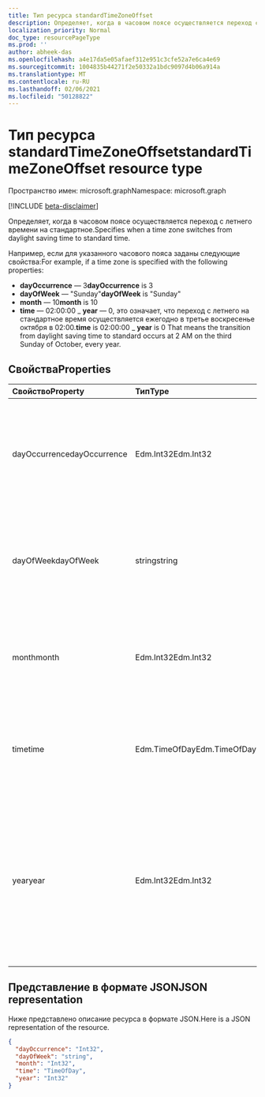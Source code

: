 ```yaml
---
title: Тип ресурса standardTimeZoneOffset
description: Определяет, когда в часовом поясе осуществляется переход с летнего времени на стандартное.
localization_priority: Normal
doc_type: resourcePageType
ms.prod: ''
author: abheek-das
ms.openlocfilehash: a4e17da5e05afaef312e951c3cfe52a7e6ca4e69
ms.sourcegitcommit: 1004835b44271f2e50332a1bdc9097d4b06a914a
ms.translationtype: MT
ms.contentlocale: ru-RU
ms.lasthandoff: 02/06/2021
ms.locfileid: "50128822"
---
```

# <a name="standardtimezoneoffset-resource-type"></a><span data-ttu-id="b6be0-103">Тип ресурса standardTimeZoneOffset</span><span class="sxs-lookup"><span data-stu-id="b6be0-103">standardTimeZoneOffset resource type</span></span>

<span data-ttu-id="b6be0-104">Пространство имен: microsoft.graph</span><span class="sxs-lookup"><span data-stu-id="b6be0-104">Namespace: microsoft.graph</span></span>

[!INCLUDE [beta-disclaimer](../../includes/beta-disclaimer.md)]

<span data-ttu-id="b6be0-105">Определяет, когда в часовом поясе осуществляется переход с летнего времени на стандартное.</span><span class="sxs-lookup"><span data-stu-id="b6be0-105">Specifies when a time zone switches from daylight saving time to standard time.</span></span>

<span data-ttu-id="b6be0-106">Например, если для указанного часового пояса заданы следующие свойства:</span><span class="sxs-lookup"><span data-stu-id="b6be0-106">For example, if a time zone is specified with the following properties:</span></span>

- <span data-ttu-id="b6be0-107">**dayOccurrence** — 3</span><span class="sxs-lookup"><span data-stu-id="b6be0-107">**dayOccurrence** is 3</span></span>
- <span data-ttu-id="b6be0-108">**dayOfWeek** — "Sunday"</span><span class="sxs-lookup"><span data-stu-id="b6be0-108">**dayOfWeek** is "Sunday"</span></span>
- <span data-ttu-id="b6be0-109">**month** — 10</span><span class="sxs-lookup"><span data-stu-id="b6be0-109">**month** is 10</span></span>
- <span data-ttu-id="b6be0-110">**time** — 02:00:00 _ **year** — 0, это означает, что переход с летнего на стандартное время осуществляется ежегодно в третье воскресенье октября в 02:00.</span><span class="sxs-lookup"><span data-stu-id="b6be0-110">**time** is 02:00:00 _ **year** is 0 That means the transition from daylight saving time to standard occurs at 2 AM on the third Sunday of October, every year.</span></span>

## <a name="properties"></a><span data-ttu-id="b6be0-111">Свойства</span><span class="sxs-lookup"><span data-stu-id="b6be0-111">Properties</span></span>
| <span data-ttu-id="b6be0-112">Свойство</span><span class="sxs-lookup"><span data-stu-id="b6be0-112">Property</span></span>     | <span data-ttu-id="b6be0-113">Тип</span><span class="sxs-lookup"><span data-stu-id="b6be0-113">Type</span></span>   |<span data-ttu-id="b6be0-114">Описание</span><span class="sxs-lookup"><span data-stu-id="b6be0-114">Description</span></span>|
|:---------------|:--------|:----------|
| <span data-ttu-id="b6be0-115">dayOccurrence</span><span class="sxs-lookup"><span data-stu-id="b6be0-115">dayOccurrence</span></span> | <span data-ttu-id="b6be0-116">Edm.Int32</span><span class="sxs-lookup"><span data-stu-id="b6be0-116">Edm.Int32</span></span> | <span data-ttu-id="b6be0-117">Представляет n-е повторение дня недели, в который происходит переход с летнего на стандартное время.</span><span class="sxs-lookup"><span data-stu-id="b6be0-117">Represents the nth occurrence of the day of week that the transition from daylight saving time to standard time occurs.</span></span> |
| <span data-ttu-id="b6be0-118">dayOfWeek</span><span class="sxs-lookup"><span data-stu-id="b6be0-118">dayOfWeek</span></span> | <span data-ttu-id="b6be0-119">string</span><span class="sxs-lookup"><span data-stu-id="b6be0-119">string</span></span> | <span data-ttu-id="b6be0-120">Представляет день недели, в который осуществляется переход с летнего времени на стандартное.</span><span class="sxs-lookup"><span data-stu-id="b6be0-120">Represents the day of the week when the transition from daylight saving time to standard time.</span></span> |
| <span data-ttu-id="b6be0-121">month</span><span class="sxs-lookup"><span data-stu-id="b6be0-121">month</span></span> | <span data-ttu-id="b6be0-122">Edm.Int32</span><span class="sxs-lookup"><span data-stu-id="b6be0-122">Edm.Int32</span></span> | <span data-ttu-id="b6be0-123">Представляет месяц, когда осуществляется переход с летнего времени на стандартное.</span><span class="sxs-lookup"><span data-stu-id="b6be0-123">Represents the month of the year when the transition from daylight saving time to standard time occurs.</span></span> |
| <span data-ttu-id="b6be0-124">time</span><span class="sxs-lookup"><span data-stu-id="b6be0-124">time</span></span> | <span data-ttu-id="b6be0-125">Edm.TimeOfDay</span><span class="sxs-lookup"><span data-stu-id="b6be0-125">Edm.TimeOfDay</span></span> | <span data-ttu-id="b6be0-126">Представляет время суток, когда происходит переход с летнего времени на стандартное.</span><span class="sxs-lookup"><span data-stu-id="b6be0-126">Represents the time of day when the transition from daylight saving time to standard time occurs.</span></span> |
| <span data-ttu-id="b6be0-127">year</span><span class="sxs-lookup"><span data-stu-id="b6be0-127">year</span></span> | <span data-ttu-id="b6be0-128">Edm.Int32</span><span class="sxs-lookup"><span data-stu-id="b6be0-128">Edm.Int32</span></span> | <span data-ttu-id="b6be0-129">Указывает периодичность перехода с летнего времени на стандартное (в годах).</span><span class="sxs-lookup"><span data-stu-id="b6be0-129">Represents how frequently in terms of years the change from daylight saving time to standard time occurs.</span></span> <span data-ttu-id="b6be0-130">Например, значение "0" указывает, что переход осуществляется ежегодно.</span><span class="sxs-lookup"><span data-stu-id="b6be0-130">For example, a value of 0 means every year.</span></span>|


## <a name="json-representation"></a><span data-ttu-id="b6be0-131">Представление в формате JSON</span><span class="sxs-lookup"><span data-stu-id="b6be0-131">JSON representation</span></span>

<span data-ttu-id="b6be0-132">Ниже представлено описание ресурса в формате JSON.</span><span class="sxs-lookup"><span data-stu-id="b6be0-132">Here is a JSON representation of the resource.</span></span>

<!-- {
  "blockType": "resource",
  "optionalProperties": [

  ],
  "@odata.type": "microsoft.graph.standardTimeZoneOffset"
}-->

```json
{
  "dayOccurrence": "Int32",
  "dayOfWeek": "string",
  "month": "Int32",
  "time": "TimeOfDay",
  "year": "Int32"
}

```

<!-- uuid: 8fcb5dbc-d5aa-4681-8e31-b001d5168d79
2015-10-25 14:57:30 UTC -->
<!--
{
  "type": "#page.annotation",
  "description": "standardTimeZoneOffset resource",
  "keywords": "",
  "section": "documentation",
  "tocPath": "",
  "suppressions": []
}
-->



